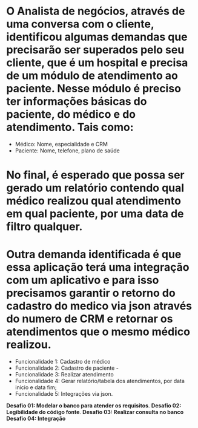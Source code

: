 # O Analista de negócios, através de uma conversa com o cliente, identificou algumas demandas que precisarão ser superados pelo seu cliente, que é um hospital e precisa de um módulo de atendimento ao paciente. Nesse módulo é preciso ter informações básicas do paciente, do médico e do atendimento. Tais como: 
- Médico: Nome, especialidade e CRM 
- Paciente:  Nome, telefone, plano de saúde 

# No final, é esperado que possa ser gerado um relatório contendo qual médico realizou qual atendimento em qual paciente, por uma data de filtro qualquer.

# Outra demanda identificada é que essa aplicação terá uma integração com um aplicativo e para isso precisamos garantir o retorno do cadastro do medico via json através do numero de CRM e retornar os atendimentos que o mesmo médico realizou.

 - Funcionalidade 1: Cadastro de médico
 - Funcionalidade 2: Cadastro de paciente -
 - Funcionalidade 3: Realizar atendimento
 - Funcionalidade 4: Gerar relatório/tabela dos atendimentos, por data  início e data fim;
 - Funcionalidade 5: Integrações via json.

**Desafio 01: Modelar o banco para atender os requisitos**.
**Desafio 02: Legibilidade do código fonte**.
**Desafio 03: Realizar consulta no banco**
**Desafio 04: Integração**
